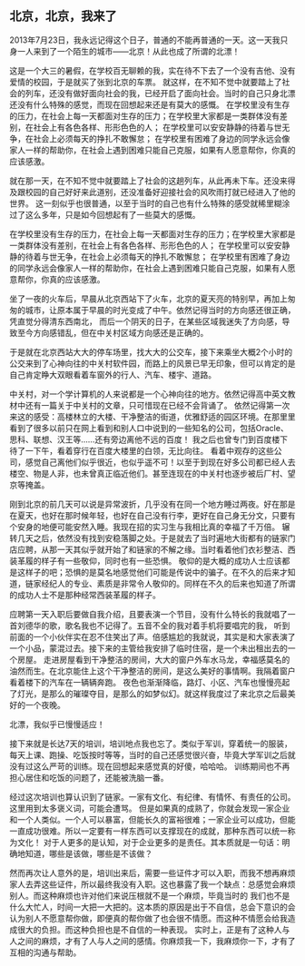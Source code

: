 ## 北京，北京，我来了

2013年7月23日，我永远记得这个日子，普通的不能再普通的一天。这一天我只身一人来到了一个陌生的城市——北京！从此也成了所谓的北漂！

这是一个大三的暑假，在学校百无聊赖的我，实在待不下去了一个没有吉他、没有爱情的校园，于是就买了张到北京的车票。 就这样，在不知不觉中就要踏上了社会的列车，还没有做好面向社会的我，已经开启了面向社会。当时的自己只身北漂还没有什么特殊的感觉，而现在回想起来还是有莫大的感慨。 在学校里没有生存的压力，在社会上每一天都面对生存的压力；在学校里大家都是一类群体没有差别，在社会上有各色各样、形形色色的人； 在学校里可以安安静静的待着与世无争，在社会上必须每天的挣扎不敢懈怠； 在学校里有困难了身边的同学永远会像家人一样的帮助你，在社会上遇到困难只能自己克服，如果有人愿意帮你，你真的应该感激。

就在那一天，在不知不觉中就要踏上了社会的这趟列车，从此再未下车。还没来得及跟校园的自己好好来此道别，还没准备好迎接社会的风吹雨打就已经进入了他的世界。
这一刻似乎也很普通，以至于当时的自己也有什么特殊的感受就稀里糊涂过了这么多年，只是如今回想起有了一些莫大的感慨。

在学校里没有生存的压力，在社会上每一天都面对生存的压力；在学校里大家都是一类群体没有差别，在社会上有各色各样、形形色色的人；
在学校里可以安安静静的待着与世无争，在社会上必须每天的挣扎不敢懈怠；
在学校里有困难了身边的同学永远会像家人一样的帮助你，在社会上遇到困难只能自己克服，如果有人愿意帮你，你真的应该感激。

坐了一夜的火车后，早晨从北京西站下了火车，北京的夏天亮的特别早，再加上匆匆的城市，让原本属于早晨的时光变成了中午。依然记得当时的方向感还很正确，凭直觉分得清东西南北，
而后一个阴天的日子，在某些区域我迷失了方向感，导致至今方向感错乱，但在中关村区域方向感还是正确的。

于是就在北京西站大大的停车场里，找大大的公交车，接下来乘坐大概2个小时的公交来到了心神向往的中关村软件园，而路上的风景已早无印象，但可以肯定的是自己肯定睁大双眼看着车窗外的行人、汽车、楼宇、道路。

中关村，对一个学计算机的人来说都是一个心神向往的地方。依然记得高中英文教材中还有一篇关于中关村的文章，只可惜现在已经不会背诵了。
依然记得第一次来这的感受：高楼林立的大楼、干净整洁的街道，优雅舒适的园区环境。在那里里看到了很多以前只在网上看到和别人口中说到的一些知名的公司，包括Oracle、思科、联想、汉王等……还有旁边离他不远的百度！
我之后也曾专门到百度楼下待了一下午，看着穿行在百度大楼里的白领，无比向往。
看着中观存的这些公司，感觉自己离他们似乎很近，也似乎遥不可！以至于到现在好多公司都已经人去楼空、物是人非，也未曾真正临近他们。甚至连现在的中关村也逐步被后厂村、望京等掩盖。

刚到北京的前几天可以说是异常波折，几乎没有在同一个地方睡过两夜。好在那是在夏天，也好在那时候年轻，也好在自己没有行李，更好在自己身无分文，只要有个安身的地便可能安然入睡。我现在招的实习生与我相比真的幸福了千万倍。
辗转几天之后，依然没有找到安稳落脚之处。于是就去了当时遍地大街都有的链家门店应聘，从那一天其似乎就开始了和链家的不解之缘。当时看着他们衣衫整洁、西装革履的样子有一些敬仰，同时也有一些恐惧。
敬仰的是大概的成功人士应该都是这样子的吧；恐惧的是莫名地感觉他们可能是传说中的骗子。在不久的后来才知道，链家经纪人的专业、素质是非常令人敬仰的。同样在不久的后来也知道了所谓的成功人士不是那种经常西装革履的样子。

应聘第一天入职后要做自我介绍，且要表演一个节目，没有什么特长的我就唱了一首刘德华的歌，歌名我也不记得了。五音不全的我对着手机将要唱完的我，
听到前面的一个小伙伴实在忍不住笑出了声。倍感尴尬的我就说，其实是和大家表演了一个小品，蒙混过去。接下来的主管给我安排了临时住宿，是一个未出租出去的一个房屋。
走进房屋看到干净整洁的房间，大大的窗户外车水马龙，幸福感莫名的油然而生。在北京能住上这个干净整洁的房间，是这么美好的事情啊。我隔着窗户看着楼下的汽车在一辆辆奔跑。
夜色也渐渐降临，路灯、小区、汽车也慢慢亮起了灯光，是那么的璀璨夺目，是那么的如梦似幻。就这样我度过了来北京之后最美好的一个夜晚。

北漂，我似乎已慢慢适应！

接下来就是长达7天的培训，培训地点我也忘了。类似于军训，穿着统一的服装，每天上课、跑操、吃饭按时等等，当时的自己还感觉很兴奋，毕竟大学军训之后就没有过这么严苛的训练。现在回想起来感觉真的好傻，哈哈哈。
训练期间也不再担心居住和吃饭的问题了，还能被洗脑一番。

经过这次培训也算认识到了链家。一家有文化、有纪律、有情怀、有责任的公司。这里用到太多褒义词，可能会遭骂。
但是如果真的成熟了，你就会发现一家企业和一个人类似。一个人可以暴富，但能长久的富裕很难；一家企业可以成功，但能一直成功很难。所以一定要有一样东西可以支撑现在的成就，那种东西可以统一称为文化！
对于人更多的是认知，对于企业更多的是责任。其本质就是一句话：明确地知道，哪些是该做，哪些是不该做？

然而再次让人意外的是，培训出来后，需要一些证件才可以入职，而我不想再麻烦家人去弄这些证件，所以最终我没有入职。这也暴露了我一个缺点：总感觉会麻烦别人。而这种麻烦也许对他们来说压根就不是一个麻烦，毕竟当时的
我们也不是什么大忙人，时间一大把一大把的。这本质的原因是出于不自信，总会下意识的会认为别人不愿意帮你做，即便真的帮你做了也会很不情愿。而这种不情愿会给我造成很大的负担。而这种负担也是不自信的一种表现。
实时上，正是有了这种人与人之间的麻烦，才有了人与人之间的感情。你麻烦我一下，我麻烦你一下，才有了互相的沟通与帮助。




